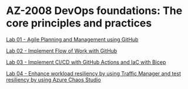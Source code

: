 # AZ-2008 DevOps foundations: The core principles and practices

[Lab 01 - Agile Planning and Management using GitHub](https://microsoftlearning.github.io/AZ-2008_DevOps_Foundations_Core_Principles_Practices/Instructions/Labs/01-agile-planning-management-using-github.html)

[Lab 02 - Implement Flow of Work with GitHub](https://microsoftlearning.github.io/AZ-2008_DevOps_Foundations_Core_Principles_Practices/Instructions/Labs/02-implement-manage-repositories-using-github.html)

[Lab 03 - Implement CI/CD with GitHub Actions and IaC with Bicep](https://microsoftlearning.github.io/AZ-2008_DevOps_Foundations_Core_Principles_Practices/Instructions/Labs/03-implement-ci-cd-with-github-actions-and-iac-with-bicep.html)

[Lab 04 - Enhance workload resiliency by using Traffic Manager and test resiliency by using Azure Chaos Studio](https://microsoftlearning.github.io/AZ-2008_DevOps_Foundations_Core_Principles_Practices/Instructions/Labs/04-enhance-workload-traffic-manager-test-azure-chaos-studio.html)
